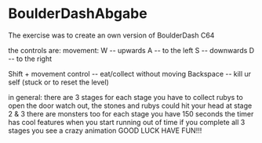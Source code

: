# BoulderDashAbgabe
 The exercise was to create an own version of BoulderDash C64

the controls are:
movement:
W -- upwards
A -- to the left
S -- downwards
D -- to the right

Shift + movement control -- eat/collect without moving
Backspace -- kill ur self (stuck or to reset the level)

in general:
there are 3 stages 
for each stage you have to collect rubys to open the door
watch out, the stones and rubys could hit your head
at stage 2 & 3 there are monsters too
for each stage you have 150 seconds
the timer has cool features when you start running out of time
if you complete all 3 stages you see a crazy animation
GOOD LUCK HAVE FUN!!!
